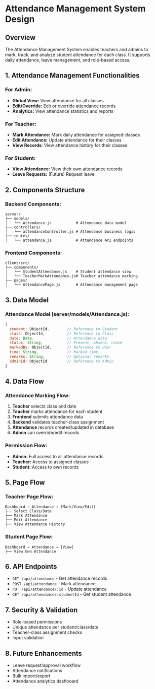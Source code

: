 # Attendance Management System Design

## Overview
The Attendance Management System enables teachers and admins to mark, track, and analyze student attendance for each class. It supports daily attendance, leave management, and role-based access.

## 1. Attendance Management Functionalities

### For Admin:
- **Global View:** View attendance for all classes
- **Edit/Override:** Edit or override attendance records
- **Analytics:** View attendance statistics and reports

### For Teacher:
- **Mark Attendance:** Mark daily attendance for assigned classes
- **Edit Attendance:** Update attendance for their classes
- **View Records:** View attendance history for their classes

### For Student:
- **View Attendance:** View their own attendance records
- **Leave Requests:** (Future) Request leave

## 2. Components Structure

### Backend Components:
```
server/
├── models/
│   └── Attendance.js           # Attendance data model
├── controllers/
│   └── attendanceController.js # Attendance business logic
├── routes/
│   └── attendance.js           # Attendance API endpoints
```

### Frontend Components:
```
client/src/
├── components/
│   └── StudentAttendance.js    # Student attendance view
│   └── TeacherMarkAttendance.js# Teacher attendance marking
├── pages/
│   └── AttendancePage.js       # Attendance management page
```

## 3. Data Model

### Attendance Model (server/models/Attendance.js):
```javascript
{
  student: ObjectId,        // Reference to Student
  class: ObjectId,          // Reference to Class
  date: Date,               // Attendance date
  status: String,           // Present, Absent, Leave
  markedBy: ObjectId,       // Reference to User
  time: String,             // Marked time
  remarks: String,          // Optional remarks
  adminId: ObjectId         // Reference to Admin
}
```

## 4. Data Flow

### Attendance Marking Flow:
1. **Teacher** selects class and date
2. **Teacher** marks attendance for each student
3. **Frontend** submits attendance data
4. **Backend** validates teacher-class assignment
5. **Attendance** records created/updated in database
6. **Admin** can override/edit records

### Permission Flow:
- **Admin:** Full access to all attendance records
- **Teacher:** Access to assigned classes
- **Student:** Access to own records

## 5. Page Flow

### Teacher Page Flow:
```
Dashboard → Attendance → [Mark/View/Edit]
├── Select Class/Date
├── Mark Attendance
├── Edit Attendance
├── View Attendance History
```

### Student Page Flow:
```
Dashboard → Attendance → [View]
├── View Own Attendance
```

## 6. API Endpoints
- `GET /api/attendance` - Get attendance records
- `POST /api/attendance` - Mark attendance
- `PUT /api/attendance/:id` - Update attendance
- `GET /api/attendance/:studentId` - Get student attendance

## 7. Security & Validation
- Role-based permissions
- Unique attendance per student/class/date
- Teacher-class assignment checks
- Input validation

## 8. Future Enhancements
- Leave request/approval workflow
- Attendance notifications
- Bulk import/export
- Attendance analytics dashboard 